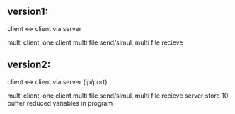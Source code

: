 
## version1:

client <-> client via server

multi client, one client multi file send/simul, multi file recieve


## version2:

client <-> client via server (ip/port)

multi client, one client multi file send/simul, multi file recieve
server store 10 buffer
reduced variables in program
